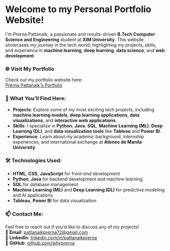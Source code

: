 # Welcome to my **Personal Portfolio Website**!

 I'm Prerna Pattanaik, a passionate and results-driven **B.Tech Computer Science and Engineering** student at **XIM University**. This website showcases my journey in the tech world, highlighting my projects, skills, and experience in **machine learning**, **deep learning**, **data science**, and **web development**.

### 🌐 Visit My Portfolio

Check out my portfolio website here:  
[Prerna Pattanaik's Portfolio](https://whyprerna.github.io/Portfolio/)

### 🚀 What You’ll Find Here:
- **Projects**: Explore some of my most exciting tech projects, including **machine learning models**, **deep learning applications**, **data visualizations**, and **interactive web applications**.
- **Skills**: I specialize in **Python**, **Java**, **SQL**, **Machine Learning (ML)**, **Deep Learning (DL)**, and **data visualization tools** like **Tableau** and **Power BI**.
- **Experience**: Learn about my academic background, internship experiences, and international exchange at **Ateneo de Manila University**.



### 🛠️ Technologies Used:
- **HTML**, **CSS**, **JavaScript** for front-end development
- **Python**, **Java** for backend development and machine learning
- **SQL** for database management
- **Machine Learning (ML)** and **Deep Learning (DL)** for predictive modeling and AI applications
- **Tableau**, **Power BI** for data visualization

### 📫 Contact Me:
Feel free to reach out if you’d like to discuss any of my projects!  
📧 **Email**: pattanaikprerna72@gmail.com  
🔗 **LinkedIn**: [linkedin.com/in/pattanaikprerna](https://linkedin.com/in/pattanaikprerna)  
🐙 **GitHub**: [github.com/whyprerna](https://github.com/whyprerna)
